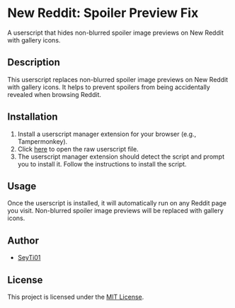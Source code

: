 # New Reddit: Spoiler Preview Fix

A userscript that hides non-blurred spoiler image previews on New Reddit with gallery icons.

## Description

This userscript replaces non-blurred spoiler image previews on New Reddit with gallery icons. It helps to prevent spoilers from being accidentally revealed when browsing Reddit.

## Installation

1. Install a userscript manager extension for your browser (e.g., Tampermonkey).
2. Click [here](https://github.com/jridder718/new-reddit-spoiler-preview-fix/raw/main/New%20Reddit-%20Spoiler%20Preview%20Fix.user.js) to open the raw userscript file.
3. The userscript manager extension should detect the script and prompt you to install it. Follow the instructions to install the script.

## Usage

Once the userscript is installed, it will automatically run on any Reddit page you visit. Non-blurred spoiler image previews will be replaced with gallery icons.

## Author

- [SeyTi01](https://github.com/SeyTi01)

## License

This project is licensed under the [MIT License](https://github.com/SeyTi01/new-reddit-spoiler-preview-fix/raw/main/LICENSE).
